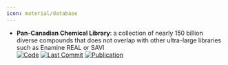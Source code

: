 ```yaml
---
icon: material/database
---
```


- **Pan-Canadian Chemical Library**: a collection of nearly 150 billion diverse compounds that does not overlap with other ultra-large libraries such as Enamine REAL or SAVI  
		[![Code](https://img.shields.io/github/stars/cbedart/PCCL?style=for-the-badge&logo=github)](https://github.com/cbedart/PCCL) [![Last Commit](https://img.shields.io/github/last-commit/cbedart/PCCL?style=for-the-badge&logo=github)](https://github.com/cbedart/PCCL) [![Publication](https://img.shields.io/badge/Publication-Citations:1-blue?style=for-the-badge&logo=bookstack)](https://doi.org/10.1038/s41597-024-03443-5) 
